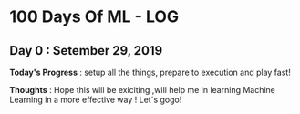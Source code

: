 # 100 Days Of ML - LOG

## Day 0 : Setember 29, 2019

**Today's Progress** : setup all the things, prepare to execution and play fast!

**Thoughts** : Hope this will be exiciting ,will help me in learning Machine Learning in a more effective way ! Let´s gogo!


